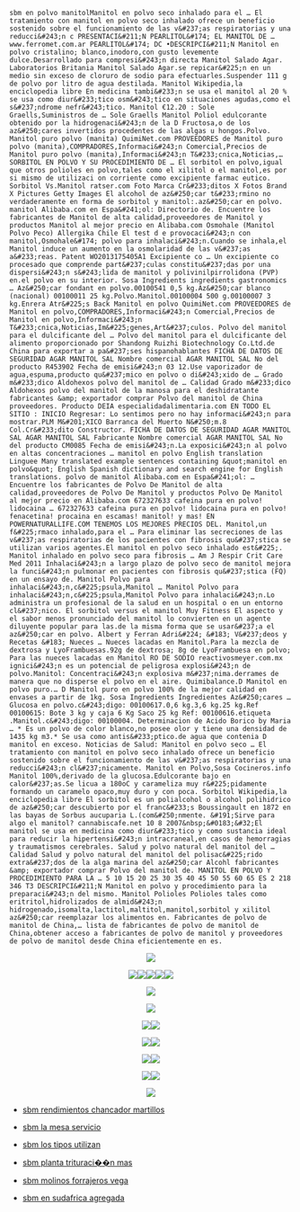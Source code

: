 
```
sbm en polvo manitolManitol en polvo seco inhalado para el … El tratamiento con manitol en polvo seco inhalado ofrece un beneficio sostenido sobre el funcionamiento de las v&#237;as respiratorias y una reducci&#243;n c PRESENTACI&#211;N PEARLITOL&#174; EL MANITOL DE … www.ferromet.com.ar PEARLITOL&#174; DC •DESCRIPCI&#211;N Manitol en polvo cristalino; blanco,inodoro,con gusto levemente dulce.Desarrollado para compresi&#243;n directa Manitol Salado Agar. Laboratorios Britania Manitol Salado Agar.se repicar&#225;n en un medio sin exceso de cloruro de sodio para efectuarles.Suspender 111 g de polvo por litro de agua destilada. Manitol Wikipedia,la enciclopedia libre En medicina tambi&#233;n se usa el manitol al 20 % se usa como diur&#233;tico osm&#243;tico en situaciones agudas,como el s&#237;ndrome nefr&#243;tico. Manitol €12.20 : Sole Graells,Suministros de … Sole Graells Manitol Poliol edulcorante obtenido por la hidrogenaci&#243;n de la D Fructosa,o de los az&#250;cares invertidos procedentes de las algas u hongos.Polvo. Manitol puro polvo (manita) QuimiNet.com PROVEEDORES de Manitol puro polvo (manita),COMPRADORES,Informaci&#243;n Comercial,Precios de Manitol puro polvo (manita),Informaci&#243;n T&#233;cnica,Noticias,… SORBITOL EN POLVO Y SU PROCEDIMIENTO DE … El sorbitol en polvo,igual que otros polioles en polvo,tales como el xilitol o el manitol,es por si mismo de utilizaci on corriente como excipiente farmac eutico. Sorbitol Vs.Manitol ratser.com Foto Marca Cr&#233;ditos X Fotos Brand X Pictures Getty Images El alcohol de az&#250;car t&#233;rmino no verdaderamente en forma de sorbitol y manitol:.az&#250;car en polvo. manitol Alibaba.com en Espa&#241;ol: Directorio de. Encuentre los fabricantes de Manitol de alta calidad,proveedores de Manitol y productos Manitol al mejor precio en Alibaba.com Osmohale (Manitol Polvo Peco) Allergika Chile El test d e provocaci&#243;n con manitol,Osmohale&#174; polvo para inhalaci&#243;n.Cuando se inhala,el Manitol induce un aumento en la osmolaridad de las v&#237;as a&#233;reas. Patent WO2013175405A1 Excipiente co … Un excipiente co procesado que comprende part&#237;culas constitu&#237;das por una dispersi&#243;n s&#243;lida de manitol y polivinilpirrolidona (PVP) en.el polvo en su interior. Sosa Ingredients ingredients gastronomics … Az&#250;car fondant en polvo.00100541 0,5 kg.Az&#250;car blanco (nacional) 00100011 25 kg.Polvo.Manitol.00100004 500 g.00100007 3 kg.Enrera Atr&#225;s Back Manitol en polvo QuimiNet.com PROVEEDORES de Manitol en polvo,COMPRADORES,Informaci&#243;n Comercial,Precios de Manitol en polvo,Informaci&#243;n T&#233;cnica,Noticias,Im&#225;genes,Art&#237;culos. Polvo del manitol para el dulcificante del … Polvo del manitol para el dulcificante del alimento proporcionado por Shandong Ruizhi Biotechnology Co.Ltd.de China para exportar a pa&#237;ses hispanohablantes FICHA DE DATOS DE SEGURIDAD AGAR MANITOL SAL Nombre comercial AGAR MANITOL SAL No del producto R453902 Fecha de emisi&#243;n 03 12.Use vaporizador de agua,espuma,producto qu&#237;mico en polvo o di&#243;xido de … Grado m&#233;dico Aldohexos polvo del manitol de … Calidad Grado m&#233;dico Aldohexos polvo del manitol de la manosa para el deshidratante fabricantes &amp; exportador comprar Polvo del manitol de China proveedores. Producto DEIA especialidadalimentaria.com EN TODO EL SITIO : INICIO Regresar: Lo sentimos pero no hay informaci&#243;n para mostrar.PLM M&#201;XICO Barranca del Muerto N&#250;m.8 Col.Cr&#233;dito Constructor. FICHA DE DATOS DE SEGURIDAD AGAR MANITOL SAL AGAR MANITOL SAL Fabricante Nombre comercial AGAR MANITOL SAL No del producto CM0085 Fecha de emisi&#243;n.La exposici&#243;n al polvo en altas concentraciones … manitol en polvo English translation Linguee Many translated example sentences containing &quot;manitol en polvo&quot; English Spanish dictionary and search engine for English translations. polvo de manitol Alibaba.com en Espa&#241;ol: … Encuentre los fabricantes de Polvo De Manitol de alta calidad,proveedores de Polvo De Manitol y productos Polvo De Manitol al mejor precio en Alibaba.com 672327633 cafeina pura en polvo! lidocaina … 672327633 cafeina pura en polvo! lidocaina pura en polvo! fenacetina! procaina en escamas! manitol! y mas! EN POWERNATURALLIFE.COM TENEMOS LOS MEJORES PRECIOS DEL. Manitol,un f&#225;rmaco inhalado,para el … Para eliminar las secreciones de las v&#237;as respiratorias de los pacientes con fibrosis qu&#237;stica se utilizan varios agentes.El manitol en polvo seco inhalado est&#225;. Manitol inhalado en polvo seco para fibrosis … Am J Respir Crit Care Med 2011 Inhalaci&#243;n a largo plazo de polvo seco de manitol mejora la funci&#243;n pulmonar en pacientes con fibrosis qu&#237;stica (FQ) en un ensayo de. Manitol Polvo para inhalaci&#243;n,c&#225;psula,Manitol … Manitol Polvo para inhalaci&#243;n,c&#225;psula,Manitol Polvo para inhalaci&#243;n.Lo administra un profesional de la salud en un hospital o en un entorno cl&#237;nico. El sorbitol versus el manitol Muy Fitness El aspecto y el sabor menos pronunciado del manitol lo convierten en un agente diluyente popular para las.de la misma forma que se usar&#237;a el az&#250;car en polvo. Albert y Ferran Adri&#224; &#183; V&#237;deos y Recetas &#183; Nueces … Nueces lacadas en Manitol.Para la mezcla de dextrosa y LyoFrambuesas.92g de dextrosa; 8g de LyoFrambuesa en polvo; Para las nueces lacadas en Manitol RO DE SODIO reactivosmeyer.com.mx ignici&#243;n es un potencial de peligrosa explosi&#243;n de polvo.Manitol: Concentraci&#243;n explosiva m&#237;nima.derrames de manera que no disperse el polvo en el aire. Quimibalance.D Manitol en polvo puro.… D Manitol puro en polvo 100% de la mejor calidad en envases a partir de 1kg. Sosa Ingredients Ingredientes Az&#250;cares … Glucosa en polvo.c&#243;digo: 00100617.0,6 kg.3,6 kg.25 kg.Ref 00100615: Bote 3 kg y caja 6 Kg Saco 25 kg Ref: 00100616.etiqueta .Manitol.c&#243;digo: 00100004. Determinacion de Acido Borico by Maria … * Es un polvo de color blanco,no posee olor y tiene una densidad de 1435 kg m3.* Se usa como antis&#233;ptico.de agua que contenia D manitol en exceso. Noticias de Salud: Manitol en polvo seco … El tratamiento con manitol en polvo seco inhalado ofrece un beneficio sostenido sobre el funcionamiento de las v&#237;as respiratorias y una reducci&#243;n cl&#237;nicamente. Manitol en Polvo,Sosa Cocineros.info Manitol 100%,derivado de la glucosa.Edulcorante bajo en calor&#237;as.Se licua a 180oC y carameliza muy r&#225;pidamente formando un caramelo opaco,muy duro y con poca. Sorbitol Wikipedia,la enciclopedia libre El sorbitol es un polialcohol o alcohol polihidrico de az&#250;car descubierto por el franc&#233;s Boussingault en 1872 en las bayas de Sorbus aucuparia L.(com&#250;nmente. &#191;Sirve para algo el manitol? cannabiscafe.net 10 8 2007&nbsp;&#0183;&#32;El manitol se usa en medicina como diur&#233;tico y como sustancia ideal para reducir la hipertensi&#243;n intracraneal,en casos de hemorragias y traumatismos cerebrales. Salud y polvo natural del manitol del … Calidad Salud y polvo natural del manitol del polisac&#225;rido extra&#237;dos de la alga marina del az&#250;car Alcohl fabricantes &amp; exportador comprar Polvo del manitol de. MANITOL EN POLVO Y PROCEDIMIENTO PARA LA … 5 10 15 20 25 30 35 40 45 50 55 60 65 ES 2 218 346 T3 DESCRIPCI&#211;N Manitol en polvo y procedimiento para la preparaci&#243;n del mismo. Manitol Polioles Polioles tales como eritritol,hidrolizados de almid&#243;n hidrogenado,isomalta,lactitol,maltitol,manitol,sorbitol y xilitol az&#250;car reemplazar los alimentos en. Fabricantes de polvo de manitol de China,… lista de fabricantes de polvo de manitol de China,obtener acceso a fabricantes de polvo de manitol y proveedores de polvo de manitol desde China eficientemente en es. 
```

<div align="center">

<a href="https://es-crusher.shibang-china.com/github&k=sbm+en+polvo+manitol"><img src="https://static.shibang-china.com/es/crusher/logo.jpg"></a>

<a href="https://es-crusher.shibang-china.com/github&k=sbm+en+polvo+manitol"><img src="https://static.shibang-china.com/es/crusher/index.jpg"></a><a href="https://es-crusher.shibang-china.com/material.htmlgithub&k=sbm+en+polvo+manitol"><img src="https://static.shibang-china.com/es/crusher/material.jpg"></a><a href="https://es-crusher.shibang-china.com/application.htmlgithub&k=sbm+en+polvo+manitol"><img src="https://static.shibang-china.com/es/crusher/application.jpg"></a><a href="https://es-crusher.shibang-china.com/aboutus.htmlgithub&k=sbm+en+polvo+manitol"><img src="https://static.shibang-china.com/es/crusher/aboutus.jpg"></a><a href="https://es-crusher.shibang-china.com/contact.htmlgithub&k=sbm+en+polvo+manitol"><img src="https://static.shibang-china.com/es/crusher/contact.jpg"></a>

<a href="https://es-crusher.shibang-china.com/github&k=sbm+en+polvo+manitol"><img src="https://static.shibang-china.com/es/crusher/banner.jpg"></a>

<a href="https://swt.shibang-china.com/github&k=sbm+en+polvo+manitol"><img src="https://static.shibang-china.com/es/crusher/text.jpg"></a>

<a href="https://swt.shibang-china.com/github&k=sbm+en+polvo+manitol"><img src="https://static.shibang-china.com/es/crusher/chat.jpg"></a><a href="https://es-crusher.shibang-china.com/contact.htmlgithub&k=sbm+en+polvo+manitol"><img src="https://static.shibang-china.com/es/crusher/message.jpg"></a>

<a href="https://es-crusher.shibang-china.com/products/pe.htmlgithub&k=sbm+en+polvo+manitol"><img src="https://static.shibang-china.com/es/crusher/pe.jpg"></a><a href="https://es-crusher.shibang-china.com/products/pf.htmlgithub&k=sbm+en+polvo+manitol"><img src="https://static.shibang-china.com/es/crusher/pf.jpg"></a>

<a href="https://es-crusher.shibang-china.com/products/hpt.htmlgithub&k=sbm+en+polvo+manitol"><img src="https://static.shibang-china.com/es/crusher/hpt.jpg"></a><a href="https://es-crusher.shibang-china.com/products/vsi.htmlgithub&k=sbm+en+polvo+manitol"><img src="https://static.shibang-china.com/es/crusher/vsi.jpg"></a>

<a href="https://es-crusher.shibang-china.com/products/klv.htmlgithub&k=sbm+en+polvo+manitol"><img src="https://static.shibang-china.com/es/crusher/klv.jpg"></a><a href="https://es-crusher.shibang-china.com/products/portable.htmlgithub&k=sbm+en+polvo+manitol"><img src="https://static.shibang-china.com/es/crusher/portable.jpg"></a>

<a href="https://swt.shibang-china.com/github&k=sbm+en+polvo+manitol"><img src="https://static.shibang-china.com/es/crusher/case.jpg"></a>

</div>


* [sbm rendimientos chancador martillos](sbm%20rendimientos%20chancador%20martillos.md)

* [sbm la mesa servicio](sbm%20la%20mesa%20servicio.md)

* [sbm los tipos utilizan](sbm%20los%20tipos%20utilizan.md)

* [sbm planta trituraci��n mas](sbm%20planta%20trituraci%EF%BF%BD%EF%BF%BDn%20mas.md)

* [sbm molinos forrajeros vega](sbm%20molinos%20forrajeros%20vega.md)

* [sbm en sudafrica agregada](sbm%20en%20sudafrica%20agregada.md)